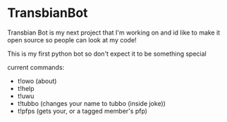 # TransbianBot
Transbian Bot is my next project that I'm working on and id like to make it open source so people can look at my code!

This is my first python bot so don't expect it to be something special

current commands:
- t!owo (about)
- t!help
- t!uwu
- t!tubbo (changes your name to tubbo (inside joke))
- t!pfps (gets your, or a tagged member's pfp)

